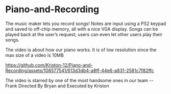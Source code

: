# Piano-and-Recording
The music maker lets you record songs! Notes are input using a PS2 keypad and saved to off-chip memory, all with a nice VGA display. Songs can be played back at the user’s request; users can even let other users play their songs. 

The video is about how our piano works. It is of low resolution since the max size of a video is 10MB

https://github.com/Kriston-12/Piano-and-Recording/assets/108577541/613d3db4-a8ff-44e6-a831-2581c7f82ffc

The video is starred by one of the most handsome ones in our team -- Frank
Directed By Bryan and Executed by Kriston
